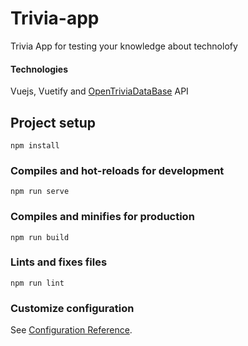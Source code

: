 # Trivia-app

Trivia App for testing your knowledge about technolofy

#### Technologies 

Vuejs, Vuetify and [OpenTriviaDataBase](https://opentdb.com/) API

## Project setup
```
npm install
```

### Compiles and hot-reloads for development
```
npm run serve
```

### Compiles and minifies for production
```
npm run build
```

### Lints and fixes files
```
npm run lint
```

### Customize configuration
See [Configuration Reference](https://cli.vuejs.org/config/).

